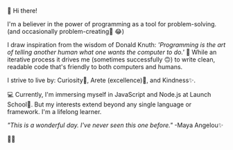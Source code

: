 👋 Hi there!

I'm a believer in the power of programming as a tool for problem-solving.(and occasionally problem-creating🐞 😂) 

I draw inspiration from the wisdom of Donald Knuth: *'Programming is the art of telling another human what one wants the computer to do.'* 🙌 While an iterative process it drives me (sometimes successfully 🙃) to write clean, readable code that's friendly to both computers and humans.

I strive to live by: Curiosity👀, Arete (excellence)💯, and Kindness✨.

💻 Currently, I'm immersing myself in JavaScript and Node.js at Launch School🚀. But my interests extend beyond any single language or framework. I'm a lifelong learner.

*"This is a wonderful day. I've never seen this one before."* -Maya Angelou✨

🖖😎

<!---
Ikigai42/Ikigai42 is a ✨ special ✨ repository because its `README.md` (this file) appears on your GitHub profile.
You can click the Preview link to take a look at your changes.
--->

